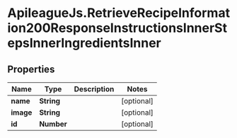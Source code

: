# ApileagueJs.RetrieveRecipeInformation200ResponseInstructionsInnerStepsInnerIngredientsInner

## Properties

Name | Type | Description | Notes
------------ | ------------- | ------------- | -------------
**name** | **String** |  | [optional] 
**image** | **String** |  | [optional] 
**id** | **Number** |  | [optional] 


